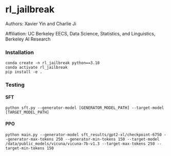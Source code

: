 # rl_jailbreak
Authors: Xavier Yin and Charlie Ji

Affiliation: UC Berkeley EECS, Data Science, Statistics, and Linguistics, Berkeley AI Research

### Installation
```
conda create -n rl_jailbreak python==3.10
conda activate rl_jailbreak
pip install -e .
```

### Testing
#### SFT
```
python sft.py --generator-model [GENERATOR_MODEL_PATH] --target-model [TARGET_MODEL_PATH]
```
#### PPO
```
python main.py --generator-model sft_results/gpt2-xl/checkpoint-6750 --generator-max-tokens 250 --generator-min-tokens 150 --target-model /data/public_models/vicuna/vicuna-7b-v1.3 --target-max-tokens 250 --target-min-tokens 150
```